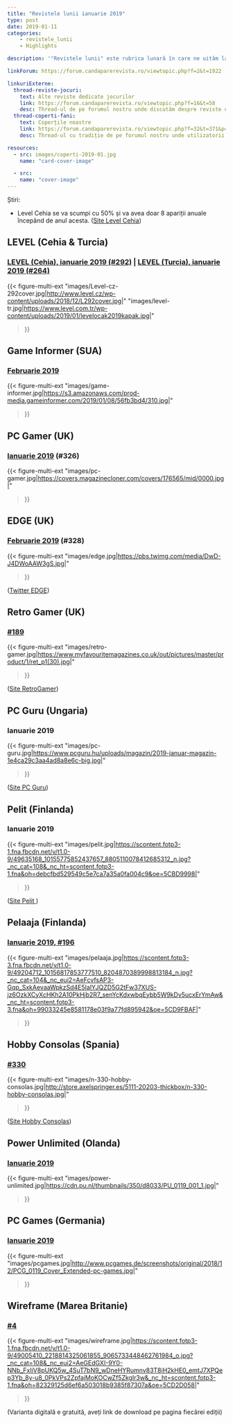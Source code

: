 ```yaml
---
title: "Revistele lunii ianuarie 2019"
type: post
date: 2019-01-11
categories:
    - revistele_lunii
    - Highlights

description: '"Revistele lunii" este rubrica lunară în care ne uităm la chioșcul virtual cu reviste de jocuri din lumea întreagă, cât încă mai există. Avem coperți, cu link către sursă.'

linkForum: https://forum.candaparerevista.ro/viewtopic.php?f=2&t=1922

linkuriExterne:
  thread-reviste-jocuri:
    text: Alte reviste dedicate jocurilor
    link: https://forum.candaparerevista.ro/viewtopic.php?f=16&t=58
    desc: Thread-ul de pe forumul nostru unde discutăm despre reviste de jocuri
  thread-coperti-fani:
    text: Coperțile noastre
    link: https://forum.candaparerevista.ro/viewtopic.php?f=32&t=371&p=7346
    desc: Thread-ul cu tradiție de pe forumul nostru unde utilizatorii își creează propriile coperți de reviste

resources:
  - src: images/coperti-2019-01.jpg
    name: "card-cover-image"

  - src:
    name: "cover-image"
---
```


Știri:

* Level Cehia se va scumpi cu 50% și va avea doar 8 apariții anuale începând de anul acesta. ([Site Level Cehia](http://www.level.cz/starsi-cisla/level-292/))

## LEVEL (Cehia & Turcia)

### [LEVEL (Cehia), ianuarie 2019 (#292)](http://www.level.cz/starsi-cisla/level-292/) | [LEVEL (Turcia), ianuarie 2019 (#264)](https://www.level.com.tr/haber/level-ocak-264-sayisi-bayilerde.html)

{{< figure-multi-ext
    "images/Level-cz-292cover.jpg|http://www.level.cz/wp-content/uploads/2018/12/L292cover.jpg|"
    "images/level-tr.jpg|https://www.level.com.tr/wp-content/uploads/2019/01/levelocak2019kapak.jpg|"
>}}

## Game Informer (SUA)

### [Februarie 2019](https://www.gameinformer.com/cover-reveal/2019/01/08/february-cover-revealed-sekiro-shadows-die-twice)

{{< figure-multi-ext
    "images/game-informer.jpg|https://s3.amazonaws.com/prod-media.gameinformer.com/2019/01/08/56fb3bd4/310.jpg|"
>}}

## PC Gamer (UK)

### [Ianuarie 2019](https://www.pcgamer.com/pc-gamer-uk-january-issue-atlas/) (#326)

{{< figure-multi-ext
    "images/pc-gamer.jpg|https://covers.magazinecloner.com/covers/176565/mid/0000.jpg|"
>}}

## EDGE (UK)

### [Februarie 2019](https://www.myfavouritemagazines.co.uk/gaming/edge-magazine-back-issues/edge-february-2019-issue-328/) (#328)

{{< figure-multi-ext
    "images/edge.jpg|https://pbs.twimg.com/media/DwD-J4DWoAAW3gS.jpg|"
>}}

([Twitter EDGE](https://twitter.com/edgeonline/))

## Retro Gamer (UK)

### [#189](https://www.myfavouritemagazines.co.uk/retro-gamer-print-back-issues/retro-gamer-issue-189/)

{{< figure-multi-ext
    "images/retro-gamer.jpg|https://www.myfavouritemagazines.co.uk/out/pictures/master/product/1/ret_p1(30).jpg|"
>}}

([Site RetroGamer](https://www.retrogamer.net/))

## PC Guru (Ungaria)

### Ianuarie 2019

{{< figure-multi-ext
    "images/pc-guru.jpg|https://www.pcguru.hu/uploads/magazin/2019-januar-magazin-1e4ca29c3aa4ad8a8e6c-big.jpg|"
>}}

([Site PC Guru](https://www.pcguru.hu/magazin))

## Pelit (Finlanda)

### Ianuarie 2019

{{< figure-multi-ext
    "images/pelit.jpg|https://scontent.fotp3-1.fna.fbcdn.net/v/t1.0-9/49635168_10155775852437657_8805110078412685312_n.jpg?_nc_cat=108&_nc_ht=scontent.fotp3-1.fna&oh=debcfbd529549c5e7ca7a35a0fa004c9&oe=5CBD9998|"
>}}

([Site Pelit ](https://www.pelit.fi/))

## Pelaaja (Finlanda)

### [Ianuarie 2019, #196](https://www.pelaajalehti.com/lehdet/tammikuun-pelaaja-kaupoissa)

{{< figure-multi-ext
    "images/pelaaja.jpg|https://scontent.fotp3-3.fna.fbcdn.net/v/t1.0-9/49204712_10156817853777510_8204870389998813184_n.jpg?_nc_cat=104&_nc_eui2=AeFcvfsAP3-Gqp_SxkAevaaWpkzSd4E5IalYJQZD5G2tFw37XUS-jz6OzkXCyXcHKh2A10PkHjb2R7_senYcKdxwbqEybb5W9kDv5ucxErYmAw&_nc_ht=scontent.fotp3-3.fna&oh=99033245e8581178e03f9a77fd895942&oe=5CD9FBAF|"
>}}

## Hobby Consolas (Spania)

### [#330](http://store.axelspringer.es/n-330-hobby-consolas.html)

{{< figure-multi-ext
    "images/n-330-hobby-consolas.jpg|http://store.axelspringer.es/5111-20203-thickbox/n-330-hobby-consolas.jpg|"
>}}

([Site Hobby Consolas](https://www.hobbyconsolas.com/))


## Power Unlimited (Olanda)

### [Ianuarie 2019](https://www.pu.nl/magazine/edities/power-unlimited-2019-1)

{{< figure-multi-ext
    "images/power-unlimited.jpg|https://cdn.pu.nl/thumbnails/350/d8033/PU_0119_001_1.jpg|"
>}}

## PC Games (Germania)

### [Ianuarie 2019](http://www.pcgames.de/PC-Games-Brands-19921/News/01-19-Rage-2-Hitvorschau-2019-Resident-Evil-2-1272006/)

{{< figure-multi-ext
    "images/pcgames.jpg|http://www.pcgames.de/screenshots/original/2018/12/PCG_0119_Cover_Extended-pc-games.jpg|"
>}}

## Wireframe (Marea Britanie)

### [#4](https://wireframe.raspberrypi.org/features/out-now-a-very-special-wireframe-4)

{{< figure-multi-ext
    "images/wireframe.jpg|https://scontent.fotp3-1.fna.fbcdn.net/v/t1.0-9/49005410_2218814325061855_9065733448462761984_o.jpg?_nc_cat=108&_nc_eui2=AeGEdGXI-9Y0-NNb_FxIiV8pUKQ5w_4SuT7bN9_wDneHYRumnv83T8iH2kHE0_emtJ7XPQep3Yb_8y-u8_0PkVPs2ZpfajMoKOCwZf5Zkglr3w&_nc_ht=scontent.fotp3-1.fna&oh=82329125d6ef6a503018b9385f87307a&oe=5CD2D058|"
>}}

(Varianta digitală e gratuită, aveți link de download pe pagina fiecărei ediții)